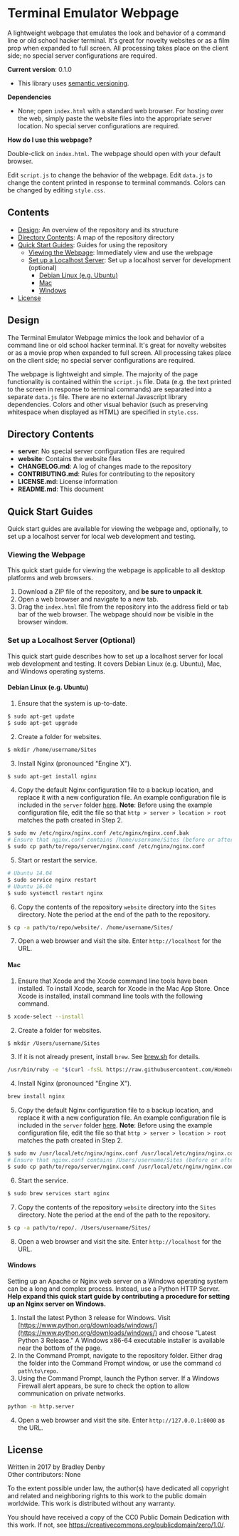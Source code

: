 # Terminal Emulator Webpage

A lightweight webpage that emulates the look and behavior of a command line or
old school hacker terminal. It's great for novelty websites or as a film prop
when expanded to full screen. All processing takes place on the client side; no
special server configurations are required.

**Current version**: 0.1.0

* This library uses [semantic versioning](http://semver.org).

**Dependencies**

* None; open `index.html` with a standard web browser. For hosting over the web,
  simply paste the website files into the appropriate server location. No
  special server configurations are required.

**How do I use this webpage?**

Double-click on `index.html`. The webpage should open with your default browser.

Edit `script.js` to change the behavior of the webpage. Edit `data.js` to change
the content printed in response to terminal commands. Colors can be changed by
editing `style.css`.

## Contents

* [Design](#design): An overview of the repository and its structure
* [Directory Contents](#directory-contents): A map of the repository directory
* [Quick Start Guides](#quick-start-guides): Guides for using the repository
    * [Viewing the Webpage](#viewing-the-webpage): Immediately view and use the
      webpage
    * [Set up a Localhost Server](#set-up-a-localhost-server): Set up a
      localhost server for development (optional)
        * [Debian Linux (e.g. Ubuntu)](#debian-linux-eg-ubuntu)
        * [Mac](#mac)
        * [Windows](#windows)
* [License](#license)

## <a name="design"></a> Design

The Terminal Emulator Webpage mimics the look and behavior of a command line or
old school hacker terminal. It's great for novelty websites or as a movie prop
when expanded to full screen. All processing takes place on the client side; no
special server configurations are required.

The webpage is lightweight and simple. The majority of the page functionality is
contained within the `script.js` file. Data (e.g. the text printed to the screen
in response to terminal commands) are separated into a separate `data.js` file.
There are no external Javascript library dependencies. Colors and other visual
behavior (such as preserving whitespace when displayed as HTML) are specified in
`style.css`.

## <a name="directory-contents"></a> Directory Contents

* **server**: No special server configuration files are required
* **website**: Contains the website files
* **CHANGELOG.md**: A log of changes made to the repository
* **CONTRIBUTING.md**: Rules for contributing to the repository
* **LICENSE.md**: License information
* **README.md**: This document

## <a name="quick-start-guides"></a> Quick Start Guides

Quick start guides are available for viewing the webpage and, optionally, to set
up a localhost server for local web development and testing.

### <a name="viewing-the-webpage"></a> Viewing the Webpage

This quick start guide for viewing the webpage is applicable to all desktop
platforms and web browsers.

1. Download a ZIP file of the repository, and **be sure to unpack it**.
2. Open a web browser and navigate to a new tab.
3. Drag the `index.html` file from the repository into the address field or tab
   bar of the web browser. The webpage should now be visible in the browser
   window.

### <a name="set-up-a-localhost-server"></a> Set up a Localhost Server (Optional)

This quick start guide describes how to set up a localhost server for local web
development and testing. It covers Debian Linux (e.g. Ubuntu), Mac, and Windows
operating systems.

#### <a name="debian-linux-eg-ubuntu"></a> Debian Linux (e.g. Ubuntu)

1. Ensure that the system is up-to-date.  
```bash
$ sudo apt-get update
$ sudo apt-get upgrade
```

2. Create a folder for websites.  
```bash
$ mkdir /home/username/Sites
```

3. Install Nginx (pronounced "Engine X").  
```bash
$ sudo apt-get install nginx
```

4. Copy the default Nginx configuration file to a backup location, and replace
   it with a new configuration file. An example configuration file is included
   in the `server` folder [here](server/nginx.conf). **Note**: Before using the
   example configuration file, edit the file so that
   `http > server > location > root` matches the path created in Step 2.  
```bash
$ sudo mv /etc/nginx/nginx.conf /etc/nginx/nginx.conf.bak
# Ensure that nginx.conf contains /home/username/Sites (before or after copying)
$ sudo cp path/to/repo/server/nginx.conf /etc/nginx/nginx.conf
```

5. Start or restart the service.  
```bash
# Ubuntu 14.04
$ sudo service nginx restart
# Ubuntu 16.04
$ sudo systemctl restart nginx
```

6. Copy the contents of the repository `website` directory into the `Sites`
   directory. Note the period at the end of the path to the repository.  
```bash
$ cp -a path/to/repo/website/. /home/username/Sites/
```

7. Open a web browser and visit the site. Enter `http://localhost` for the URL.

#### <a name="mac"></a> Mac

1. Ensure that Xcode and the Xcode command line tools have been installed. To
   install Xcode, search for Xcode in the Mac App Store. Once Xcode is
   installed, install command line tools with the following command.  
```bash
$ xcode-select --install
```

2. Create a folder for websites.  
```bash
$ mkdir /Users/username/Sites
```

3. If it is not already present, install `brew`. See [brew.sh](http://brew.sh)
   for details.  
```bash
/usr/bin/ruby -e "$(curl -fsSL https://raw.githubusercontent.com/Homebrew/install/master/install)"
```

4. Install Nginx (pronounced "Engine X").  
```bash
brew install nginx
```

5. Copy the default Nginx configuration file to a backup location, and replace
   it with a new configuration file. An example configuration file is included
   in the `server` folder [here](server/nginx.conf). **Note**: Before using the
   example configuration file, edit the file so that
   `http > server > location > root` matches the path created in Step 2.  
```bash
$ sudo mv /usr/local/etc/nginx/nginx.conf /usr/local/etc/nginx/nginx.conf.bak
# Ensure that nginx.conf contains /Users/username/Sites (before or after copying)
$ sudo cp path/to/repo/server/nginx.conf /usr/local/etc/nginx/nginx.conf
```

6. Start the service.  
```bash
$ sudo brew services start nginx
```

7. Copy the contents of the repository `website` directory into the `Sites`
   directory. Note the period at the end of the path to the repository.  
```bash
$ cp -a path/to/repo/. /Users/username/Sites/
```

8. Open a web browser and visit the site. Enter `http://localhost` for the URL.

#### <a name="windows"></a> Windows

Setting up an Apache or Nginx web server on a Windows operating system can be a
long and complex process. Instead, use a Python HTTP Server. **Help expand this
quick start guide by contributing a procedure for setting up an Nginx server on
Windows.**

1. Install the latest Python 3 release for Windows. Visit
   [https://www.python.org/downloads/windows/](https://www.python.org/downloads/windows/)
   and choose "Latest Python 3 Release." A Windows x86-64 executable installer
   is available near the bottom of the page.
2. In the Command Prompt, navigate to the repository folder. Either drag the
   folder into the Command Prompt window, or use the command `cd path\to\repo`.
3. Using the Command Prompt, launch the Python server. If a Windows Firewall
   alert appears, be sure to check the option to allow communication on private
   networks.  
```bash
python -m http.server
```

4. Open a web browser and visit the site. Enter `http://127.0.0.1:8000` as the
   URL.

## <a name="license"></a> License

Written in 2017 by Bradley Denby  
Other contributors: None

To the extent possible under law, the author(s) have dedicated all copyright and
related and neighboring rights to this work to the public domain worldwide. This
work is distributed without any warranty.

You should have received a copy of the CC0 Public Domain Dedication with this
work. If not, see <https://creativecommons.org/publicdomain/zero/1.0/>.
